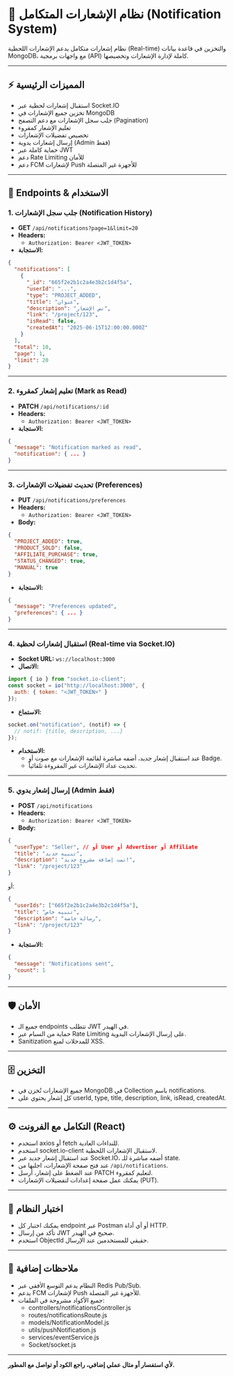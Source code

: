 # 📢 نظام الإشعارات المتكامل (Notification System)

نظام إشعارات متكامل يدعم الإشعارات اللحظية (Real-time) والتخزين في قاعدة بيانات MongoDB، مع واجهات برمجية (API) كاملة لإدارة الإشعارات وتخصيصها.

---

## ⚡️ المميزات الرئيسية
- استقبال إشعارات لحظية عبر Socket.IO
- تخزين جميع الإشعارات في MongoDB
- جلب سجل الإشعارات مع دعم التصفح (Pagination)
- تعليم الإشعار كمقروء
- تخصيص تفضيلات الإشعارات
- إرسال إشعارات يدوية (Admin فقط)
- حماية كاملة عبر JWT
- دعم Rate Limiting للأمان
- دعم FCM لإشعارات Push للأجهزة غير المتصلة

---

## 🔗 **Endpoints & الاستخدام**

### 1. **جلب سجل الإشعارات (Notification History)**
- **GET** `/api/notifications?page=1&limit=20`
- **Headers:**
  - `Authorization: Bearer <JWT_TOKEN>`
- **الاستجابة:**
```json
{
  "notifications": [
    {
      "_id": "665f2e2b1c2a4e3b2c1d4f5a",
      "userId": "...",
      "type": "PROJECT_ADDED",
      "title": "عنوان",
      "description": "نص الإشعار",
      "link": "/project/123",
      "isRead": false,
      "createdAt": "2025-06-15T12:00:00.000Z"
    }
  ],
  "total": 10,
  "page": 1,
  "limit": 20
}
```

---

### 2. **تعليم إشعار كمقروء (Mark as Read)**
- **PATCH** `/api/notifications/:id`
- **Headers:**
  - `Authorization: Bearer <JWT_TOKEN>`
- **الاستجابة:**
```json
{
  "message": "Notification marked as read",
  "notification": { ... }
}
```

---

### 3. **تحديث تفضيلات الإشعارات (Preferences)**
- **PUT** `/api/notifications/preferences`
- **Headers:**
  - `Authorization: Bearer <JWT_TOKEN>`
- **Body:**
```json
{
  "PROJECT_ADDED": true,
  "PRODUCT_SOLD": false,
  "AFFILIATE_PURCHASE": true,
  "STATUS_CHANGED": true,
  "MANUAL": true
}
```
- **الاستجابة:**
```json
{
  "message": "Preferences updated",
  "preferences": { ... }
}
```

---

### 4. **استقبال إشعارات لحظية (Real-time via Socket.IO)**
- **Socket URL:** `ws://localhost:3000`
- **الاتصال:**
```js
import { io } from "socket.io-client";
const socket = io("http://localhost:3000", {
  auth: { token: "<JWT_TOKEN>" }
});
```
- **الاستماع:**
```js
socket.on("notification", (notif) => {
  // notif: {title, description, ...}
});
```
- **الاستخدام:**
  - عند استقبال إشعار جديد، أضفه مباشرة لقائمة الإشعارات مع صوت أو Badge.
  - تحديث عداد الإشعارات غير المقروءة تلقائياً.

---

### 5. **إرسال إشعار يدوي (Admin فقط)**
- **POST** `/api/notifications`
- **Headers:**
  - `Authorization: Bearer <JWT_TOKEN>`
- **Body:**
```json
{
  "userType": "Seller", // أو User أو Advertiser أو Affiliate
  "title": "تنبيه جديد",
  "description": "تمت إضافة مشروع جديد!",
  "link": "/project/123"
}
```
أو:
```json
{
  "userIds": ["665f2e2b1c2a4e3b2c1d4f5a"],
  "title": "تنبيه خاص",
  "description": "رسالة خاصة",
  "link": "/project/123"
}
```
- **الاستجابة:**
```json
{
  "message": "Notifications sent",
  "count": 1
}
```

---

## 🛡️ **الأمان**
- جميع الـ endpoints تتطلب JWT في الهيدر.
- حماية من السبام عبر Rate Limiting على إرسال الإشعارات اليدوية.
- Sanitization للمدخلات لمنع XSS.

---

## 🗄️ **التخزين**
- جميع الإشعارات تُخزن في MongoDB في Collection باسم notifications.
- كل إشعار يحتوي على userId, type, title, description, link, isRead, createdAt.

---

## ⚙️ **التكامل مع الفرونت (React)**
- استخدم axios أو fetch للنداءات العادية.
- استخدم socket.io-client لاستقبال الإشعارات اللحظية.
- عند استقبال إشعار جديد عبر Socket.IO، أضفه مباشرة للـ state.
- عند فتح صفحة الإشعارات، اجلبها من `/api/notifications`.
- عند الضغط على إشعار، أرسل PATCH لتعليم كمقروء.
- يمكنك عمل صفحة إعدادات لتفضيلات الإشعارات (PUT).

---

## 🧪 **اختبار النظام**
- يمكنك اختبار كل endpoint عبر Postman أو أي أداة HTTP.
- تأكد من إرسال JWT صحيح في الهيدر.
- استخدم ObjectId حقيقي للمستخدمين عند الإرسال.

---

## 📝 **ملاحظات إضافية**
- النظام يدعم التوسع الأفقي عبر Redis Pub/Sub.
- يدعم FCM لإشعارات Push للأجهزة غير المتصلة.
- جميع الأكواد مشروحة في الملفات:
  - controllers/notificationsController.js
  - routes/notificationsRoute.js
  - models/NotificationModel.js
  - utils/pushNotification.js
  - services/eventService.js
  - Socket/socket.js

---

**لأي استفسار أو مثال عملي إضافي، راجع الكود أو تواصل مع المطور.**